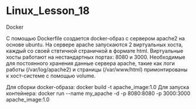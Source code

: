 # Linux_Lesson_18
Docker


С помощью Dockerfile создается docker-образ с сервером apache2 на основе ubuntu. На сервере apache запускаются 2 виртуальных хоста, каждый со своей ствтичной страничкой в формате html. Виртуальные хосты работают на нестандартных портах: 8080 и 3000. Необходимые для постоянного хранения данные сервера apache, такие как логи работы (/var/log/apache2) и страницы (/var/www/html) примонтированы к хост-системе с помощью volume.

Для сборки docker-образа:
            docker build -t apache_image:1.0
Для запуска контейнера:
            docker run --name my_apache -d -p 8080:8080 -p 3000:3000 apache_image:1.0
